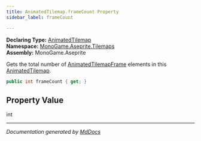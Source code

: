 ```yaml
---
title: AnimatedTilemap.frameCount Property
sidebar_label: frameCount

---
```


**Declaring Type:** [AnimatedTilemap](../)  
**Namespace:** [MonoGame.Aseprite.Tilemaps](../../)  
**Assembly:** MonoGame.Aseprite

Gets the total number of [AnimatedTilemapFrame](../../AnimatedTilemapFrame/) elements in this [AnimatedTilemap](../).

```csharp
public int frameCount { get; }
```

## Property Value

int

___

*Documentation generated by [MdDocs](https://github.com/ap0llo/mddocs)*

